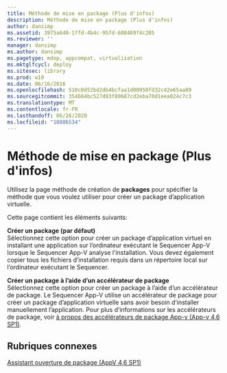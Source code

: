 ```yaml
---
title: Méthode de mise en package (Plus d'infos)
description: Méthode de mise en package (Plus d'infos)
author: dansimp
ms.assetid: 3975a640-1ffd-4b4c-95fd-608469f4c205
ms.reviewer: ''
manager: dansimp
ms.author: dansimp
ms.pagetype: mdop, appcompat, virtualization
ms.mktglfcycl: deploy
ms.sitesec: library
ms.prod: w10
ms.date: 06/16/2016
ms.openlocfilehash: 510c0d52bd2db4bcfaa1d00950fd32c42e65aa89
ms.sourcegitcommit: 354664bc527d93f80687cd2eba70d1eea024c7c3
ms.translationtype: MT
ms.contentlocale: fr-FR
ms.lasthandoff: 06/26/2020
ms.locfileid: "10806534"
---
```

# Méthode de mise en package (Plus d'infos)


Utilisez la page méthode de création de **packages** pour spécifier la méthode que vous voulez utiliser pour créer un package d’application virtuelle.

Cette page contient les éléments suivants:

<a href="" id="create-package--default-"></a>**Créer un package (par défaut)**  
Sélectionnez cette option pour créer un package d’application virtuel en installant une application sur l’ordinateur exécutant le Sequencer App-V lorsque le Sequencer App-V analyse l’installation. Vous devez également copier tous les fichiers d’installation requis dans un répertoire local sur l’ordinateur exécutant le Sequencer.

<a href="" id="create-package-using-a-package-accelerator"></a>**Créer un package à l’aide d’un accélérateur de package**  
Sélectionnez cette option pour créer un package à l’aide d’un accélérateur de package. Le Sequencer App-V utilise un accélérateur de package pour créer un package d’application virtuelle sans avoir besoin d’installer manuellement l’application. Pour plus d’informations sur les accélérateurs de package, voir [à propos des accélérateurs de package App-v (App-v 4,6 SP1)](about-app-v-package-accelerators--app-v-46-sp1-.md).

## Rubriques connexes


[Assistant ouverture de package (AppV 4,6 SP1)](open-package-wizard---appv-46-sp1-.md)

 

 





